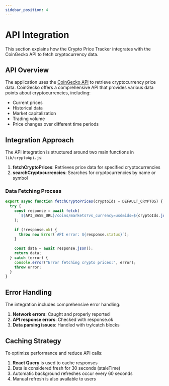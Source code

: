 ```yaml
---
sidebar_position: 4
---
```


# API Integration

This section explains how the Crypto Price Tracker integrates with the CoinGecko API to fetch cryptocurrency data.

## API Overview

The application uses the [CoinGecko API](https://www.coingecko.com/en/api) to retrieve cryptocurrency price data. CoinGecko offers a comprehensive API that provides various data points about cryptocurrencies, including:

- Current prices
- Historical data
- Market capitalization
- Trading volume
- Price changes over different time periods

## Integration Approach

The API integration is structured around two main functions in `lib/cryptoApi.js`:

1. **fetchCryptoPrices**: Retrieves price data for specified cryptocurrencies
2. **searchCryptocurrencies**: Searches for cryptocurrencies by name or symbol

### Data Fetching Process

```javascript
export async function fetchCryptoPrices(cryptoIds = DEFAULT_CRYPTOS) {
  try {
    const response = await fetch(
      `${API_BASE_URL}/coins/markets?vs_currency=usd&ids=${cryptoIds.join(',')}&order=market_cap_desc&per_page=100&page=1&sparkline=false&price_change_percentage=24h`
    );
    
    if (!response.ok) {
      throw new Error(`API error: ${response.status}`);
    }
    
    const data = await response.json();
    return data;
  } catch (error) {
    console.error("Error fetching crypto prices:", error);
    throw error;
  }
}
```

## Error Handling

The integration includes comprehensive error handling:

1. **Network errors**: Caught and properly reported
2. **API response errors**: Checked with response.ok
3. **Data parsing issues**: Handled with try/catch blocks

## Caching Strategy

To optimize performance and reduce API calls:

1. **React Query** is used to cache responses
2. Data is considered fresh for 30 seconds (staleTime)
3. Automatic background refreshes occur every 60 seconds
4. Manual refresh is also available to users

